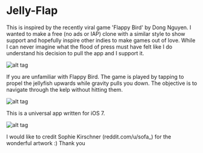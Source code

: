 Jelly-Flap
==========

This is inspired by the recently viral game 'Flappy Bird' by Dong Nguyen. I wanted to make a free (no ads or IAP) clone with a similar style to show support and hopefully inspire other indies to make games out of love. While I can never imagine what the flood of press must have felt like I do understand his decision to pull the app and I support it.

![alt tag](http://domenicali.net/files/jellyflap1m.png) 

If you are unfamiliar with Flappy Bird. The game is played by tapping to propel the jellyfish upwards while gravity pulls you down. The objective is to navigate through the kelp without hitting them.

![alt tag](http://domenicali.net/files/jellyflap2m.png)

This is a universal app written for iOS 7.

![alt tag](http://domenicali.net/files/jellyflap3m.png)

I would like to credit Sophie Kirschner (reddit.com/u/sofa_) for the wonderful artwork :) Thank you









